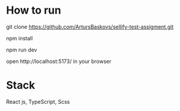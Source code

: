 # How to run

git clone https://github.com/ArtursBaskovs/sellify-test-assigment.git

npm install

npm run dev

open http://localhost:5173/ in your browser

# Stack

React js, TypeScript, Scss
